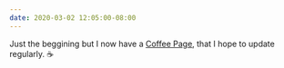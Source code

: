 ```yaml
---
date: 2020-03-02 12:05:00-08:00
---
```


Just the beggining but I now have a [Coffee Page](https://kjaymiller.com/coffee.html), that I hope to update regularly. ☕